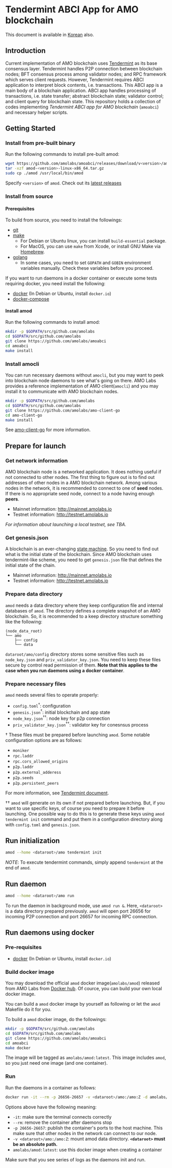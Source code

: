 # Tendermint ABCI App for AMO blockchain
This document is available in [Korean](README.ko.md) also.

## Introduction
Current implementation of AMO blockchain uses
[Tendermint](https://github.com/tendermint/tendermint) as its base consensus
layer. Tendermint handles P2P connection between blockchain nodes; BFT
consensus process among validator nodes; and RPC framework which serves client
requests. However, Tendermint requires ABCI application to interpret block
contents, i.e. transactions. This ABCI app is a main body of a blockchain
application. ABCI app handles processing of transactions, i.e. state transfer;
abstract blockchain state; validator control; and client query for blockchain
state. This repository holds a collection of codes implementing *Tendermint
ABCI app for AMO blockchain* (`amoabci`) and necessary helper scripts.

## Getting Started 

### Install from pre-built binary
Run the following commands to install pre-built amod:
```bash
wget https://github.com/amolabs/amoabci/releases/download/v<version>/amod-<version>-linux-x86_64.tar.gz
tar -xzf amod-<version>-linux-x86_64.tar.gz
sudo cp ./amod /usr/local/bin/amod
```
Specify `<version>` of `amod`. Check out its [latest
releases](https://github.com/amolabs/amoabci/releases)

### Install from source

#### Prerequisites
To build from source, you need to install the followings:
* [git](https://git-scm.com)
* [make](https://www.gnu.org/software/make/)
  * For Debian or Ubuntu linux, you can install `build-essential` package.
  * For MacOS, you can use `make` from Xcode, or install GNU Make via
	[Homebrew](https://brew.sh).
* [golang](https://golang.org/dl/)
  * In some cases, you need to set `GOPATH` and `GOBIN` environment variables
	manually. Check these variables before you proceed.

If you want to run daemons in a docker container or execute some tests
requiring docker, you need install the following:
* [docker](https://www.docker.com) (In Debian or Ubuntu, install `docker.io`)
* [docker-compose](https://www.docker.com)

#### Install amod
Run the following commands to install amod:
```bash
mkdir -p $GOPATH/src/github.com/amolabs
cd $GOPATH/src/github.com/amolabs
git clone https://github.com/amolabs/amoabci
cd amoabci
make install
```

### Install amocli
You can run necessary daemons without `amocli`, but you may want to peek into
blockchain node daemons to see what's going on there. AMO Labs provides a
reference implementation of AMO client(`amocli`) and you may install it to
communicate with AMO blockchain nodes.
```bash
mkdir -p $GOPATH/src/github.com/amolabs
cd $GOPATH/src/github.com/amolabs
git clone https://github.com/amolabs/amo-client-go
cd amo-client-go
make install
```

See [amo-client-go](https://github.com/amolabs/amo-client-go) for more
information.

## Prepare for launch
### Get network information
AMO blockchain node is a networked application. It does nothing useful if not
connected to other nodes. The first thing to figure out is to find out
addresses of other nodes in a AMO blockchain network. Among various nodes in
the network, it is recommended to connect to one of **seed** nodes. If there is
no appropriate seed node, connect to a node having enough **peers**.

* Mainnet information: http://mainnet.amolabs.io
* Testnet information: http://testnet.amolabs.io

*For information about launching a local testnet, see TBA.*

### Get genesis.json
A blockchain is an ever-changing [state
machine](https://en.wikipedia.org/wiki/Finite-state_machine). So you need to
find out what is the initial state of the blockchain. Since AMO blockchain uses
tendermint-like scheme, you need to get `genesis.json` file that defines the
initial state of the chain.

* Mainnet information: http://mainnet.amolabs.io
* Testnet information: http://testnet.amolabs.io

### Prepare data directory
`amod` needs a data directory where they keep configuration file and internal
databases of `amod`. The directory defines a complete snapshot of an AMO
blockchain. So, it is recommended to a keep directory structure something like
the following:
```
(node_data_root)
└── amo 
    ├── config
    └── data
```

`dataroot/amo/config` directory stores some sensitive files such as
`node_key.json` and `priv_validator_key.json`. You need to keep these files
secure by control read permission of them. **Note that this applies to the case
when you run daemons using a docker container**.

### Prepare necessary files
`amod` needs several files to operate properly:
- `config.toml`<sup>&dagger;</sup>: configuration
- `genesis.json`<sup>&dagger;</sup>: initial blockchain and app state
- `node_key.json`<sup>&dagger;&dagger;</sup>: node key for p2p connection
- `priv_validator_key.json`<sup>&dagger;&dagger;</sup>: validator key for
  conesnsus process

&dagger; These files must be prepared before launching `amod`.
Some notable configuration options are as follows:
- `moniker`
- `rpc.laddr`
- `rpc.cors_allowed_origins`
- `p2p.laddr`
- `p2p.external_adderess`
- `p2p.seeds`
- `p2p.persistent_peers`

For more information, see [Tendermint
document](https://tendermint.com/docs/tendermint-core/configuration.html).

&dagger;&dagger; `amod` will generate on its own if not prepared before
launching. But, if you want to use specific keys, of course you need to prepare
it before launching. One possible way to do this is to generate these keys
using `amod tendermint init` command and put them in a configuration directory
along with `config.toml` and `genesis.json`.

## Run initialization
```bash
amod --home <dataroot>/amo tendermint init
```
*NOTE*: To execute tendermint commands, simply append `tendermint` at the end
of `amod`. 

## Run daemon
```bash
amod --home <dataroot>/amo run
```
To run the daemon in background mode, use `amod run &`. Here, `<dataroot>` is a
data directory prepared previously. `amod` will open port 26656 for incoming
P2P connection and port 26657 for incoming RPC connection.

## Run daemons using docker
### Pre-requisites
* [docker](https://www.docker.com) (In Debian or Ubuntu, install `docker.io`)

### Build docker image
You may download the official `amod` docker image(`amolabs/amod`) released from
AMO Labs from [Docker hub](https://hub.docker.com). Of cource, you can build
your own local docker image.

You can build a `amod` docker image by yourself as following or let the `amod`
Makefile do it for you.

To build a `amod` docker image, do the followings:
```bash
mkdir -p $GOPATH/src/github.com/amolabs
cd $GOPATH/src/github.com/amolabs
git clone https://github.com/amolabs/amoabci
cd amoabci
make docker
```
The image will be tagged as `amolabs/amod:latest`. This image includes `amod`,
so you just need one image (and one container).

### Run
Run the daemons in a container as follows:
```bash
docker run -it --rm -p 26656-26657 -v <dataroot>/amo:/amo:Z -d amolabs/amod:latest
```
Options above have the following meaning:
- `-it`: make sure the terminal connects correctly
- `--rm`: remove the container after daemons stop
- `-p 26656-26657`: publish the container's ports to the host machine. This
  make sure that other nodes in the network can connect to our node.
- `-v <dataroot>/amo:/amo:Z`: mount amod data directory.
  **`<dataroot>` must be an absolute path.**
- `amolabs/amod:latest`: use this docker image when creating a container

Make sure that you see series of logs as the daemons init and run.
